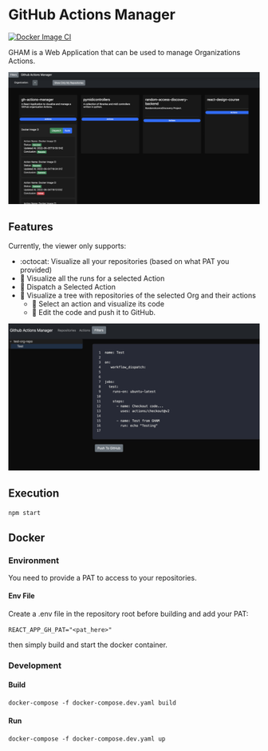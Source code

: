 # GitHub Actions Manager

[![Docker Image CI](https://github.com/ginwakeup/gh-actions-manager/actions/workflows/deploy-docker.yaml/badge.svg?branch=dev)](https://github.com/ginwakeup/gh-actions-manager/actions/workflows/deploy-docker.yaml)

GHAM is a Web Application that can be used to manage Organizations Actions.

![Alt text](/documentation/images/home.png?raw=true "Home")

## Features
Currently, the viewer only supports:
- :octocat: Visualize all your repositories (based on what PAT you provided)
- :car: Visualize all the runs for a selected Action
- :rocket: Dispatch a Selected Action
- :seedling: Visualize a tree with repositories of the selected Org and their actions
  - :book: Select an action and visualize its code
  - :pencil: Edit the code and push it to GitHub.

![Alt text](/documentation/images/repositories_tree.png?raw=true "Home")


## Execution
`npm start`

## Docker
### Environment
You need to provide a PAT to access to your repositories.

#### Env File
Create a .env file in the repository root before building and add your PAT:

`REACT_APP_GH_PAT="<pat_here>"`

then simply build and start the docker container.

### Development

#### Build
`docker-compose -f docker-compose.dev.yaml build`

#### Run
`docker-compose -f docker-compose.dev.yaml up`

